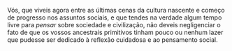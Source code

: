 ﻿Vós, que viveis agora entre as últimas cenas da cultura nascente e começo de progresso nos assuntos sociais, e que tendes na verdade algum tempo livre para *pensar* sobre sociedade e civilização, não deveis negligenciar o fato de que os vossos ancestrais primitivos tinham pouco ou nenhum lazer que pudesse ser dedicado à reflexão cuidadosa e ao pensamento social.